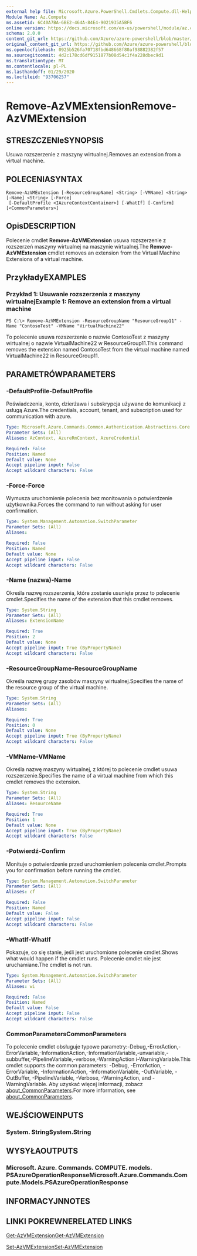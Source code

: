 ```yaml
---
external help file: Microsoft.Azure.PowerShell.Cmdlets.Compute.dll-Help.xml
Module Name: Az.Compute
ms.assetid: 6C40A7BA-6BE2-464A-84E4-9021935A5BF6
online version: https://docs.microsoft.com/en-us/powershell/module/az.compute/remove-azvmextension
schema: 2.0.0
content_git_url: https://github.com/Azure/azure-powershell/blob/master/src/Compute/Compute/help/Remove-AzVMExtension.md
original_content_git_url: https://github.com/Azure/azure-powershell/blob/master/src/Compute/Compute/help/Remove-AzVMExtension.md
ms.openlocfilehash: 0925b526fa70718fbd648668f80af98882382f57
ms.sourcegitcommit: 4d2c178cd6df9151877b08d54c1f4a228dbec9d1
ms.translationtype: MT
ms.contentlocale: pl-PL
ms.lasthandoff: 01/29/2020
ms.locfileid: "93706257"
---
```

# <span data-ttu-id="e8677-101">Remove-AzVMExtension</span><span class="sxs-lookup"><span data-stu-id="e8677-101">Remove-AzVMExtension</span></span>

## <span data-ttu-id="e8677-102">STRESZCZENIe</span><span class="sxs-lookup"><span data-stu-id="e8677-102">SYNOPSIS</span></span>
<span data-ttu-id="e8677-103">Usuwa rozszerzenie z maszyny wirtualnej.</span><span class="sxs-lookup"><span data-stu-id="e8677-103">Removes an extension from a virtual machine.</span></span>

## <span data-ttu-id="e8677-104">POLECENIA</span><span class="sxs-lookup"><span data-stu-id="e8677-104">SYNTAX</span></span>

```
Remove-AzVMExtension [-ResourceGroupName] <String> [-VMName] <String> [-Name] <String> [-Force]
 [-DefaultProfile <IAzureContextContainer>] [-WhatIf] [-Confirm] [<CommonParameters>]
```

## <span data-ttu-id="e8677-105">Opis</span><span class="sxs-lookup"><span data-stu-id="e8677-105">DESCRIPTION</span></span>
<span data-ttu-id="e8677-106">Polecenie cmdlet **Remove-AzVMExtension** usuwa rozszerzenie z rozszerzeń maszyny wirtualnej na maszynie wirtualnej.</span><span class="sxs-lookup"><span data-stu-id="e8677-106">The **Remove-AzVMExtension** cmdlet removes an extension from the Virtual Machine Extensions of a virtual machine.</span></span>

## <span data-ttu-id="e8677-107">Przykłady</span><span class="sxs-lookup"><span data-stu-id="e8677-107">EXAMPLES</span></span>

### <span data-ttu-id="e8677-108">Przykład 1: Usuwanie rozszerzenia z maszyny wirtualnej</span><span class="sxs-lookup"><span data-stu-id="e8677-108">Example 1: Remove an extension from a virtual machine</span></span>
```
PS C:\> Remove-AzVMExtension -ResourceGroupName "ResourceGroup11" -Name "ContosoTest" -VMName "VirtualMachine22"
```

<span data-ttu-id="e8677-109">To polecenie usuwa rozszerzenie o nazwie ContosoTest z maszyny wirtualnej o nazwie VirtualMachine22 w ResourceGroup11.</span><span class="sxs-lookup"><span data-stu-id="e8677-109">This command removes the extension named ContosoTest from the virtual machine named VirtualMachine22 in ResourceGroup11.</span></span>

## <span data-ttu-id="e8677-110">PARAMETRÓW</span><span class="sxs-lookup"><span data-stu-id="e8677-110">PARAMETERS</span></span>

### <span data-ttu-id="e8677-111">-DefaultProfile</span><span class="sxs-lookup"><span data-stu-id="e8677-111">-DefaultProfile</span></span>
<span data-ttu-id="e8677-112">Poświadczenia, konto, dzierżawa i subskrypcja używane do komunikacji z usługą Azure.</span><span class="sxs-lookup"><span data-stu-id="e8677-112">The credentials, account, tenant, and subscription used for communication with azure.</span></span>

```yaml
Type: Microsoft.Azure.Commands.Common.Authentication.Abstractions.Core.IAzureContextContainer
Parameter Sets: (All)
Aliases: AzContext, AzureRmContext, AzureCredential

Required: False
Position: Named
Default value: None
Accept pipeline input: False
Accept wildcard characters: False
```

### <span data-ttu-id="e8677-113">-Force</span><span class="sxs-lookup"><span data-stu-id="e8677-113">-Force</span></span>
<span data-ttu-id="e8677-114">Wymusza uruchomienie polecenia bez monitowania o potwierdzenie użytkownika.</span><span class="sxs-lookup"><span data-stu-id="e8677-114">Forces the command to run without asking for user confirmation.</span></span>

```yaml
Type: System.Management.Automation.SwitchParameter
Parameter Sets: (All)
Aliases:

Required: False
Position: Named
Default value: None
Accept pipeline input: False
Accept wildcard characters: False
```

### <span data-ttu-id="e8677-115">-Name (nazwa)</span><span class="sxs-lookup"><span data-stu-id="e8677-115">-Name</span></span>
<span data-ttu-id="e8677-116">Określa nazwę rozszerzenia, które zostanie usunięte przez to polecenie cmdlet.</span><span class="sxs-lookup"><span data-stu-id="e8677-116">Specifies the name of the extension that this cmdlet removes.</span></span>

```yaml
Type: System.String
Parameter Sets: (All)
Aliases: ExtensionName

Required: True
Position: 2
Default value: None
Accept pipeline input: True (ByPropertyName)
Accept wildcard characters: False
```

### <span data-ttu-id="e8677-117">-ResourceGroupName</span><span class="sxs-lookup"><span data-stu-id="e8677-117">-ResourceGroupName</span></span>
<span data-ttu-id="e8677-118">Określa nazwę grupy zasobów maszyny wirtualnej.</span><span class="sxs-lookup"><span data-stu-id="e8677-118">Specifies the name of the resource group of the virtual machine.</span></span>

```yaml
Type: System.String
Parameter Sets: (All)
Aliases:

Required: True
Position: 0
Default value: None
Accept pipeline input: True (ByPropertyName)
Accept wildcard characters: False
```

### <span data-ttu-id="e8677-119">-VMName</span><span class="sxs-lookup"><span data-stu-id="e8677-119">-VMName</span></span>
<span data-ttu-id="e8677-120">Określa nazwę maszyny wirtualnej, z której to polecenie cmdlet usuwa rozszerzenie.</span><span class="sxs-lookup"><span data-stu-id="e8677-120">Specifies the name of a virtual machine from which this cmdlet removes the extension.</span></span>

```yaml
Type: System.String
Parameter Sets: (All)
Aliases: ResourceName

Required: True
Position: 1
Default value: None
Accept pipeline input: True (ByPropertyName)
Accept wildcard characters: False
```

### <span data-ttu-id="e8677-121">-Potwierdź</span><span class="sxs-lookup"><span data-stu-id="e8677-121">-Confirm</span></span>
<span data-ttu-id="e8677-122">Monituje o potwierdzenie przed uruchomieniem polecenia cmdlet.</span><span class="sxs-lookup"><span data-stu-id="e8677-122">Prompts you for confirmation before running the cmdlet.</span></span>

```yaml
Type: System.Management.Automation.SwitchParameter
Parameter Sets: (All)
Aliases: cf

Required: False
Position: Named
Default value: False
Accept pipeline input: False
Accept wildcard characters: False
```

### <span data-ttu-id="e8677-123">-WhatIf</span><span class="sxs-lookup"><span data-stu-id="e8677-123">-WhatIf</span></span>
<span data-ttu-id="e8677-124">Pokazuje, co się stanie, jeśli jest uruchomione polecenie cmdlet.</span><span class="sxs-lookup"><span data-stu-id="e8677-124">Shows what would happen if the cmdlet runs.</span></span>
<span data-ttu-id="e8677-125">Polecenie cmdlet nie jest uruchamiane.</span><span class="sxs-lookup"><span data-stu-id="e8677-125">The cmdlet is not run.</span></span>

```yaml
Type: System.Management.Automation.SwitchParameter
Parameter Sets: (All)
Aliases: wi

Required: False
Position: Named
Default value: False
Accept pipeline input: False
Accept wildcard characters: False
```

### <span data-ttu-id="e8677-126">CommonParameters</span><span class="sxs-lookup"><span data-stu-id="e8677-126">CommonParameters</span></span>
<span data-ttu-id="e8677-127">To polecenie cmdlet obsługuje typowe parametry:-Debug,-ErrorAction,-ErrorVariable,-InformationAction,-InformationVariable,-unvariable,-subbuffer,-PipelineVariable,-verbose,-WarningAction i-WarningVariable.</span><span class="sxs-lookup"><span data-stu-id="e8677-127">This cmdlet supports the common parameters: -Debug, -ErrorAction, -ErrorVariable, -InformationAction, -InformationVariable, -OutVariable, -OutBuffer, -PipelineVariable, -Verbose, -WarningAction, and -WarningVariable.</span></span> <span data-ttu-id="e8677-128">Aby uzyskać więcej informacji, zobacz [about_CommonParameters](https://go.microsoft.com/fwlink/?LinkID=113216).</span><span class="sxs-lookup"><span data-stu-id="e8677-128">For more information, see [about_CommonParameters](https://go.microsoft.com/fwlink/?LinkID=113216).</span></span>

## <span data-ttu-id="e8677-129">WEJŚCIOWE</span><span class="sxs-lookup"><span data-stu-id="e8677-129">INPUTS</span></span>

### <span data-ttu-id="e8677-130">System. String</span><span class="sxs-lookup"><span data-stu-id="e8677-130">System.String</span></span>

## <span data-ttu-id="e8677-131">WYSYŁA</span><span class="sxs-lookup"><span data-stu-id="e8677-131">OUTPUTS</span></span>

### <span data-ttu-id="e8677-132">Microsoft. Azure. Commands. COMPUTE. models. PSAzureOperationResponse</span><span class="sxs-lookup"><span data-stu-id="e8677-132">Microsoft.Azure.Commands.Compute.Models.PSAzureOperationResponse</span></span>

## <span data-ttu-id="e8677-133">INFORMACYJN</span><span class="sxs-lookup"><span data-stu-id="e8677-133">NOTES</span></span>

## <span data-ttu-id="e8677-134">LINKI POKREWNE</span><span class="sxs-lookup"><span data-stu-id="e8677-134">RELATED LINKS</span></span>

[<span data-ttu-id="e8677-135">Get-AzVMExtension</span><span class="sxs-lookup"><span data-stu-id="e8677-135">Get-AzVMExtension</span></span>](./Get-AzVMExtension.md)

[<span data-ttu-id="e8677-136">Set-AzVMExtension</span><span class="sxs-lookup"><span data-stu-id="e8677-136">Set-AzVMExtension</span></span>](./Set-AzVMExtension.md)


